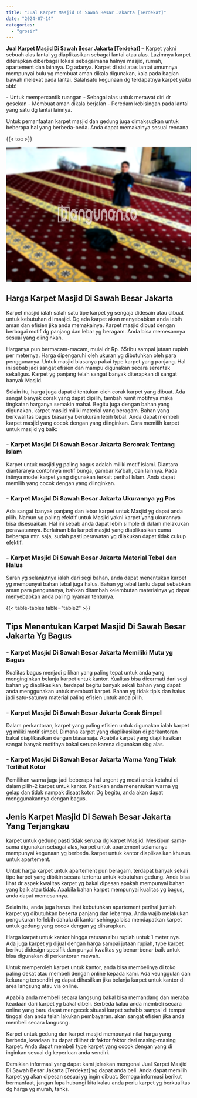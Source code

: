 ```yaml
---
title: "Jual Karpet Masjid Di Sawah Besar Jakarta [Terdekat]"
date: "2024-07-14"
categories: 
  - "grosir"
---
```


**Jual Karpet Masjid Di Sawah Besar Jakarta \[Terdekat\]** – Karpet yakni sebuah alas lantai yg diaplikasikan sebagai lantai atau alas. Lazimnya karpet diterapkan diberbagai lokasi sebagaimana halnya masjid, rumah, apartement dan lainnya. Dg adanya. Karpet di sisi atas lantai umumnya mempunyai bulu yg membuat aman dikala digunakan, kala pada bagian bawah melekat pada lantai. Salahsatu kegunaan dg terdapatnya karpet yaitu sbb!

\- Untuk mempercantik ruangan - Sebagai alas untuk merawat diri dr gesekan - Membuat aman dikala berjalan - Peredam kebisingan pada lantai yang satu dg lantai lainnya.

Untuk pemanfaatan karpet masjid dan gedung juga dimaksudkan untuk beberapa hal yang berbeda-beda. Anda dapat memakainya sesuai rencana.

{{< toc >}}

![Jual Karpet Masjid Di Sawah Besar Jakarta [Terdekat]](/images/grosir-karpet-murah-34.png)

## Harga Karpet Masjid Di Sawah Besar Jakarta

Karpet masjid ialah salah satu tipe karpet yg sengaja didesain atau dibuat untuk kebutuhan di masjid. Dg ada karpet akan menyebabkan anda lebih aman dan efisien jika anda memakainya. Karpet masjid dibuat dengan berbagai motif dg panjang dan lebar yg beragam. Anda bisa memesannya sesuai yang diinginkan.

Harganya pun bermacam-macam, mulai dr Rp. 65ribu sampai jutaan rupiah per meternya. Harga dipengaruhi oleh ukuran yg dibutuhkan oleh para penggunanya. Untuk masjid biasanya pakai type karpet yang panjang. Hal ini sebab jadi sangat efisien dan mampu digunakan secara serentak sekaligus. Karpet yg panjang telah sangat banyak diterapkan di sangat banyak Masjid.

Selain itu, harga juga dapat ditentukan oleh corak karpet yang dibuat. Ada sangat banyak corak yang dapat dipilih, tambah rumit motifnya maka tingkatan harganya semakin mahal. Begitu juga dengan bahan yang digunakan, karpet masjid miliki material yang beragam. Bahan yang berkwalitas bagus biasanya berukuran lebih tebal. Anda dapat membeli karpet masjid yang cocok dengan yang diinginkan. Cara memilih karpet untuk masjid yg baik:

### \- Karpet Masjid Di Sawah Besar Jakarta Bercorak Tentang Islam

Karpet untuk masjid yg paling bagus adalah miliki motif islami. Diantara diantaranya contohnya motif bunga, gambar Ka’bah, dan lainnya. Pada intinya model karpet yang digunakan terkait perihal Islam. Anda dapat memilih yang cocok dengan yang diinginkan.

### \- Karpet Masjid Di Sawah Besar Jakarta Ukurannya yg Pas

Ada sangat banyak panjang dan lebar karpet untuk Masjid yg dapat anda pilih. Namun yg paling efektif untuk Masjid yakni karpet yang ukurannya bisa disesuaikan. Hal ini sebab anda dapat lebih simple di dalam melakukan perawatannya. Berlainan bila karpet masjid yang diaplikasikan cuma beberapa mtr. saja, sudah pasti perawatan yg dilakukan dapat tidak cukup efektif.

### \- Karpet Masjid Di Sawah Besar Jakarta Material Tebal dan Halus

Saran yg selanjutnya ialah dari segi bahan, anda dapat menentukan karpet yg mempunyai bahan tebal juga halus. Bahan yg tebal tentu dapat sebabkan aman para pengunanya, bahkan ditambah kelembutan materialnya yg dapat menyebabkan anda paling nyaman tentunya.

{{< table-tables table="table2" >}}

## Tips Menentukan Karpet Masjid Di Sawah Besar Jakarta Yg Bagus

### \- Karpet Masjid Di Sawah Besar Jakarta Memiliki Mutu yg Bagus

Kualitas bagus menjadi pilihan yang paling tepat untuk anda yang menginginkan belanja karpet untuk kantor. Kualitas bisa dicermati dari segi bahan yg diaplikasikan, terdapat begitu banyak sekali bahan yang dapat anda menggunakan untuk membuat karpet. Bahan yg tidak tipis dan halus jadi satu-satunya material paling efisien untuk anda pilih.

### \- Karpet Masjid Di Sawah Besar Jakarta Corak Simpel

Dalam perkantoran, karpet yang paling efisien untuk digunakan ialah karpet yg miliki motif simpel. Dimana karpet yang diaplikasikan di perkantoran bakal diaplikasikan dengan biasa saja. Apabila karpet yang diaplikasikan sangat banyak motifnya bakal serupa karena digunakan sbg alas.

### \- Karpet Masjid Di Sawah Besar Jakarta Warna Yang Tidak Terlihat Kotor

Pemilihan warna juga jadi beberapa hal urgent yg mesti anda ketahui di dalam pilih-2 karpet untuk kantor. Pastikan anda menentukan warna yg gelap dan tidak nampak disaat kotor. Dg begitu, anda akan dapat menggunakannya dengan bagus.

## Jenis Karpet Masjid Di Sawah Besar Jakarta Yang Terjangkau

karpet untuk gedung pasti tidak serupa dg karpet Masjid. Meskipun sama-sama digunakan sebagai alas, karpet untuk apartement selamanya mempunyai kegunaan yg berbeda. karpet untuk kantor diaplikasikan khusus untuk apartement.

Untuk harga karpet untuk apartement pun beragam, terdapat banyak sekali tipe karpet yang dibikin secara tertentu untuk kebutuhan gedung. Anda bisa lihat dr aspek kwalitas karpet yg bakal dipesan apakah mempunyai bahan yang baik atau tidak. Apabila bahan karpet mempunyai kualitas yg bagus, anda dapat memesannya.

Selain itu, anda juga harus lihat kebutuhkan apartement perihal jumlah karpet yg dibutuhkan beserta panjang dan lebarnya. Anda wajib melakukan pengukuran terlebih dahulu di kantor sehingga bisa mendapatkan karpet untuk gedung yang cocok dengan yg diharapkan.

Harga karpet untuk kantor hingga ratusan ribu rupiah untuk 1 meter nya. Ada juga karpet yg dijual dengan harga sampai jutaan rupiah, type karpet berikut didesign spesifik dan punyai kwalitas yg benar-benar baik untuk bisa digunakan di perkantoran mewah.

Untuk memperoleh karpet untuk kantor, anda bisa membelinya di toko paling dekat atau membeli dengan online kepada kami. Ada keunggulan dan kekurang tersendiri yg dapat dihasilkan jika belanja karpet untuk kantor di area langsung atau via online.

Apabila anda membeli secara langsung bakal bisa memandang dan meraba keadaan dari karpet yg bakal dibeli. Berbeda kalau anda membeli secara online yang baru dapat mengecek situasi karpet sehabis sampai di tempat tinggal dan anda telah lakukan pembayaran. akan sangat efisien jika anda membeli secara langusng.

Karpet untuk gedung dan karpet masjid mempunyai nilai harga yang berbeda, keadaan itu dapat dilihat dr faktor faktor dari masing-masing karpet. Anda dapat membeli type karpet yang cocok dengan yang di inginkan sesuai dg keperluan anda sendiri.

Demikian informasi yang dapat kami jelaskan mengenai Jual Karpet Masjid Di Sawah Besar Jakarta \[Terdekat\] yg dapat anda beli. Anda dapat memilih karpet yg akan dipesan sesuai yg ingin dibuat. Semoga informasi berikut bermanfaat, jangan lupa hubungi kita kalau anda perlu karpet yg berkualitas dg harga yg murah, tanks.
